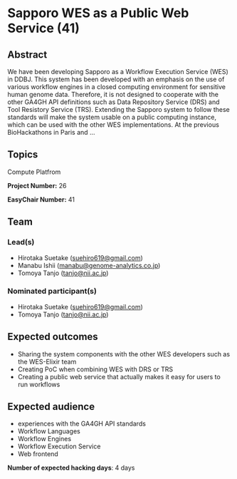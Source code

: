 # Sapporo WES as a Public Web Service (41)

## Abstract

We have been developing Sapporo as a Workflow Execution Service (WES) in DDBJ. This system has been developed with an emphasis on the use of various workflow engines in a closed computing environment for sensitive human genome data. Therefore, it is not designed to cooperate with the other GA4GH API definitions such as Data Repository Service (DRS) and Tool Resistory Service (TRS). Extending the Sapporo system to follow these standards will make the system usable on a public computing instance, which can be used with the other WES implementations. At the previous BioHackathons in Paris and ...

## Topics

Compute Platfrom

**Project Number:** 26



**EasyChair Number:** 41

## Team

### Lead(s)

- Hirotaka Suetake (suehiro619@gmail.com)
 - Manabu Ishii (manabu@genome-analytics.co.jp)
 - Tomoya Tanjo (tanjo@nii.ac.jp)

### Nominated participant(s)

- Hirotaka Suetake (suehiro619@gmail.com)
 - Tomoya Tanjo (tanjo@nii.ac.jp)

## Expected outcomes

- Sharing the system components with the other WES developers such as the WES-Elixir team
 - Creating PoC when combining WES with DRS or TRS
 - Creating a public web service that actually makes it easy for users to run workflows

## Expected audience

- experiences with the GA4GH API standards
 - Workflow Languages
 - Workflow Engines
 - Workflow Execution Service
 - Web frontend

**Number of expected hacking days**: 4 days

